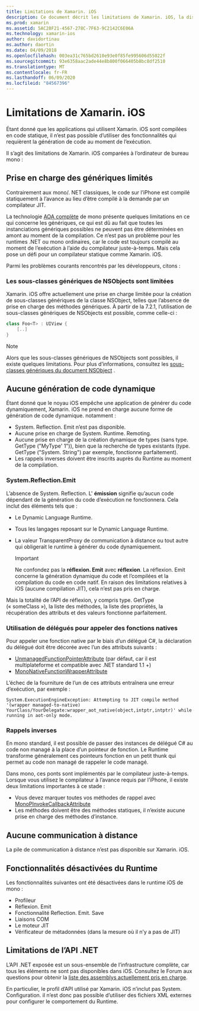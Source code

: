 ```yaml
---
title: Limitations de Xamarin. iOS
description: Ce document décrit les limitations de Xamarin. iOS, la discussion sur les génériques, les sous-classes génériques de NSObjects, les appels P/Invoke dans les objets génériques, et bien plus encore.
ms.prod: xamarin
ms.assetid: 5AC28F21-4567-278C-7F63-9C2142C6E06A
ms.technology: xamarin-ios
author: davidortinau
ms.author: daortin
ms.date: 04/09/2018
ms.openlocfilehash: 003ea31c765bd2610e93e0f85fe995606d55022f
ms.sourcegitcommit: 93e6358aac2ade44e8b800f066405b8bc8df2510
ms.translationtype: MT
ms.contentlocale: fr-FR
ms.lasthandoff: 06/09/2020
ms.locfileid: "84567396"
---
```

# <a name="limitations-of-xamarinios"></a>Limitations de Xamarin. iOS

Étant donné que les applications qui utilisent Xamarin. iOS sont compilées en code statique, il n’est pas possible d’utiliser des fonctionnalités qui requièrent la génération de code au moment de l’exécution.

Il s’agit des limitations de Xamarin. iOS comparées à l’ordinateur de bureau mono :

 <a name="Limited_Generics_Support"></a>

## <a name="limited-generics-support"></a>Prise en charge des génériques limités

Contrairement aux mono/. NET classiques, le code sur l’iPhone est compilé statiquement à l’avance au lieu d’être compilé à la demande par un compilateur JIT.

La technologie [AOA complète](https://www.mono-project.com/docs/advanced/aot/#full-aot) de mono présente quelques limitations en ce qui concerne les génériques, ce qui est dû au fait que toutes les instanciations génériques possibles ne peuvent pas être déterminées en amont au moment de la compilation. Ce n’est pas un problème pour les runtimes .NET ou mono ordinaires, car le code est toujours compilé au moment de l’exécution à l’aide du compilateur juste-à-temps. Mais cela pose un défi pour un compilateur statique comme Xamarin. iOS.

Parmi les problèmes courants rencontrés par les développeurs, citons :

 <a name="Generic_Subclasses_of_NSObjects_are_limited"></a>

### <a name="generic-subclasses-of-nsobjects-are-limited"></a>Les sous-classes génériques de NSObjects sont limitées

Xamarin. iOS offre actuellement une prise en charge limitée pour la création de sous-classes génériques de la classe NSObject, telles que l’absence de prise en charge des méthodes génériques. À partir de la 7.2.1, l’utilisation de sous-classes génériques de NSObjects est possible, comme celle-ci :

```csharp
class Foo<T> : UIView {
    [..]
}
```

> [!NOTE]
> Alors que les sous-classes génériques de NSObjects sont possibles, il existe quelques limitations. Pour plus d’informations, consultez les [sous-classes génériques du document NSObject](~/ios/internals/api-design/nsobject-generics.md) .

 <a name="No_Dynamic_Code_Generation"></a>

## <a name="no-dynamic-code-generation"></a>Aucune génération de code dynamique

Étant donné que le noyau iOS empêche une application de générer du code dynamiquement, Xamarin. iOS ne prend en charge aucune forme de génération de code dynamique. notamment :

- System. Reflection. Emit n’est pas disponible.
- Aucune prise en charge de System. Runtime. Remoting.
- Aucune prise en charge de la création dynamique de types (sans type. GetType ("MyType' 1")), bien que la recherche de types existants (type. GetType ("System. String") par exemple, fonctionne parfaitement).
- Les rappels inverses doivent être inscrits auprès du Runtime au moment de la compilation.

 <a name="System.Reflection.Emit"></a>

### <a name="systemreflectionemit"></a>System.Reflection.Emit

L’absence de System. Reflection. L' **émission** signifie qu’aucun code dépendant de la génération du code d’exécution ne fonctionnera. Cela inclut des éléments tels que :

- Le Dynamic Language Runtime.
- Tous les langages reposant sur le Dynamic Language Runtime.
- La valeur TransparentProxy de communication à distance ou tout autre qui obligerait le runtime à générer du code dynamiquement.

  > [!IMPORTANT]
  > Ne confondez pas la **réflexion. Emit** avec **réflexion**. La réflexion. Emit concerne la génération dynamique du code et l’compilées et la compilation du code en code natif. En raison des limitations relatives à iOS (aucune compilation JIT), cela n’est pas pris en charge.

Mais la totalité de l’API de réflexion, y compris type. GetType (« someClass »), la liste des méthodes, la liste des propriétés, la récupération des attributs et des valeurs fonctionne parfaitement.

### <a name="using-delegates-to-call-native-functions"></a>Utilisation de délégués pour appeler des fonctions natives

Pour appeler une fonction native par le biais d’un délégué C#, la déclaration du délégué doit être décorée avec l’un des attributs suivants :

- [UnmanagedFunctionPointerAttribute](xref:System.Runtime.InteropServices.UnmanagedFunctionPointerAttribute) (par défaut, car il est multiplateforme et compatible avec .NET standard 1.1 +)
- [MonoNativeFunctionWrapperAttribute](xref:ObjCRuntime.MonoNativeFunctionWrapperAttribute)

L’échec de la fourniture de l’un de ces attributs entraînera une erreur d’exécution, par exemple :

```
System.ExecutionEngineException: Attempting to JIT compile method '(wrapper managed-to-native) YourClass/YourDelegate:wrapper_aot_native(object,intptr,intptr)' while running in aot-only mode.
```

 <a name="Reverse_Callbacks"></a>

### <a name="reverse-callbacks"></a>Rappels inverses

En mono standard, il est possible de passer des instances de délégué C# au code non managé à la place d’un pointeur de fonction. Le Runtime transforme généralement ces pointeurs fonction en un petit thunk qui permet au code non managé de rappeler le code managé.

Dans mono, ces ponts sont implémentés par le compilateur juste-à-temps. Lorsque vous utilisez le compilateur à l’avance requis par l’iPhone, il existe deux limitations importantes à ce stade :

- Vous devez marquer toutes vos méthodes de rappel avec [MonoPInvokeCallbackAttribute](xref:ObjCRuntime.MonoPInvokeCallbackAttribute)
- Les méthodes doivent être des méthodes statiques, il n’existe aucune prise en charge des méthodes d’instance.

<a name="No_Remoting"></a>

## <a name="no-remoting"></a>Aucune communication à distance

La pile de communication à distance n’est pas disponible sur Xamarin. iOS.

 <a name="Runtime_Disabled_Features"></a>

## <a name="runtime-disabled-features"></a>Fonctionnalités désactivées du Runtime

Les fonctionnalités suivantes ont été désactivées dans le runtime iOS de mono :

- Profileur
- Réflexion. Emit
- Fonctionnalité Reflection. Emit. Save
- Liaisons COM
- Le moteur JIT
- Vérificateur de métadonnées (dans la mesure où il n’y a pas de JIT)

 <a name=".NET_API_Limitations"></a>

## <a name="net-api-limitations"></a>Limitations de l’API .NET

L’API .NET exposée est un sous-ensemble de l’infrastructure complète, car tous les éléments ne sont pas disponibles dans iOS. Consultez le Forum aux questions pour obtenir la [liste des assemblys actuellement pris en charge](~/cross-platform/internals/available-assemblies.md).

En particulier, le profil d’API utilisé par Xamarin. iOS n’inclut pas System. Configuration. il n’est donc pas possible d’utiliser des fichiers XML externes pour configurer le comportement du Runtime.
